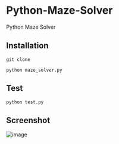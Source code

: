 # Python-Maze-Solver

Python Maze Solver

## Installation

```
git clone
```

```
python maze_solver.py
```

## Test

```
python test.py
```

## Screenshot

![image](https://github.com/TheanYeeSin/Python-Maze-Solver/assets/68727045/a73fe8a8-a7e5-41a6-a0c0-b3b04f4d1c4a)
